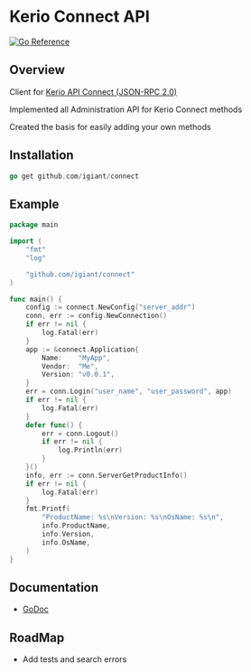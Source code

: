 # Kerio Connect API
[![Go Reference](https://pkg.go.dev/badge/github.com/igiant/connect.svg)](https://pkg.go.dev/github.com/igiant/connect)
## Overview
Client for [Kerio API Connect (JSON-RPC 2.0)](https://manuals.gfi.com/en/kerio/api/connect/admin/reference/index.html)

Implemented all Administration API for Kerio Connect methods

Created the basis for easily adding your own methods

## Installation
```go
go get github.com/igiant/connect
```

## Example
```go
package main

import (
	"fmt"
	"log"

	"github.com/igiant/connect"
)

func main() {
	config := connect.NewConfig("server_addr")
	conn, err := config.NewConnection()
	if err != nil {
		log.Fatal(err)
	}
	app := &connect.Application{
		Name:    "MyApp",
		Vendor:  "Me",
		Version: "v0.0.1",
	}
	err = conn.Login("user_name", "user_password", app)
	if err != nil {
		log.Fatal(err)
	}
	defer func() {
		err = conn.Logout()
		if err != nil {
			log.Println(err)
		}
	}()
	info, err := conn.ServerGetProductInfo()
	if err != nil {
		log.Fatal(err)
	}
	fmt.Printf(
		"ProductName: %s\nVersion: %s\nOsName: %s\n",
		info.ProductName,
		info.Version,
		info.OsName,
	)
}
```
## Documentation
* [GoDoc](http://godoc.org/github.com/igiant/connect)

## RoadMap
* Add tests and search errors
